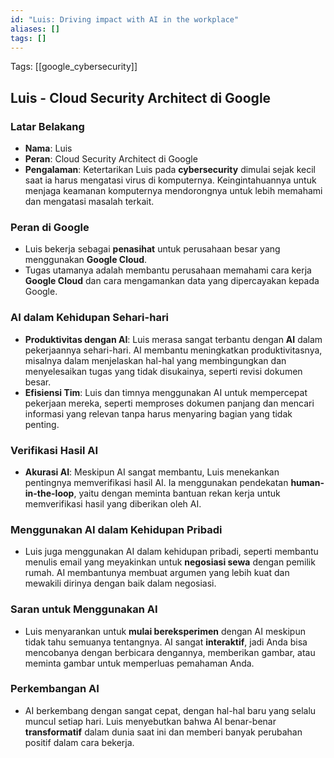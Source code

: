 ```yaml
---
id: "Luis: Driving impact with AI in the workplace"
aliases: []
tags: []
---
```


Tags: [[google_cybersecurity]]

## Luis - Cloud Security Architect di Google

### Latar Belakang

- **Nama**: Luis
- **Peran**: Cloud Security Architect di Google
- **Pengalaman**: Ketertarikan Luis pada **cybersecurity** dimulai sejak kecil saat ia harus mengatasi virus di komputernya. Keingintahuannya untuk menjaga keamanan komputernya mendorongnya untuk lebih memahami dan mengatasi masalah terkait.

### Peran di Google

- Luis bekerja sebagai **penasihat** untuk perusahaan besar yang menggunakan **Google Cloud**.
- Tugas utamanya adalah membantu perusahaan memahami cara kerja **Google Cloud** dan cara mengamankan data yang dipercayakan kepada Google.

### AI dalam Kehidupan Sehari-hari

- **Produktivitas dengan AI**: Luis merasa sangat terbantu dengan **AI** dalam pekerjaannya sehari-hari. AI membantu meningkatkan produktivitasnya, misalnya dalam menjelaskan hal-hal yang membingungkan dan menyelesaikan tugas yang tidak disukainya, seperti revisi dokumen besar.
- **Efisiensi Tim**: Luis dan timnya menggunakan AI untuk mempercepat pekerjaan mereka, seperti memproses dokumen panjang dan mencari informasi yang relevan tanpa harus menyaring bagian yang tidak penting.

### Verifikasi Hasil AI

- **Akurasi AI**: Meskipun AI sangat membantu, Luis menekankan pentingnya memverifikasi hasil AI. Ia menggunakan pendekatan **human-in-the-loop**, yaitu dengan meminta bantuan rekan kerja untuk memverifikasi hasil yang diberikan oleh AI.

### Menggunakan AI dalam Kehidupan Pribadi

- Luis juga menggunakan AI dalam kehidupan pribadi, seperti membantu menulis email yang meyakinkan untuk **negosiasi sewa** dengan pemilik rumah. AI membantunya membuat argumen yang lebih kuat dan mewakili dirinya dengan baik dalam negosiasi.

### Saran untuk Menggunakan AI

- Luis menyarankan untuk **mulai bereksperimen** dengan AI meskipun tidak tahu semuanya tentangnya. AI sangat **interaktif**, jadi Anda bisa mencobanya dengan berbicara dengannya, memberikan gambar, atau meminta gambar untuk memperluas pemahaman Anda.

### Perkembangan AI

- AI berkembang dengan sangat cepat, dengan hal-hal baru yang selalu muncul setiap hari. Luis menyebutkan bahwa AI benar-benar **transformatif** dalam dunia saat ini dan memberi banyak perubahan positif dalam cara bekerja.
